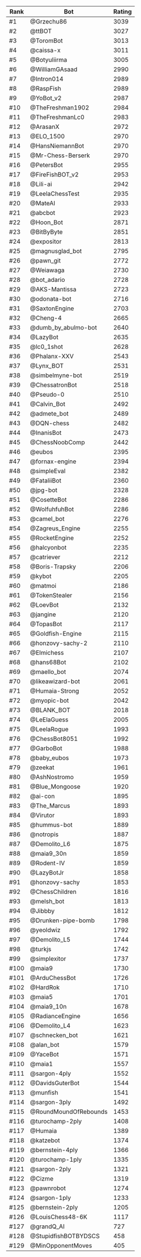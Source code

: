 Rank|Bot|Rating
---|---|---
#1|@Grzechu86|3039
#2|@ttBOT|3027
#3|@ToromBot|3013
#4|@caissa-x|3011
#5|@Botyuliirma|3005
#6|@WilliamGAsaad|2990
#7|@Intron014|2989
#8|@RaspFish|2989
#9|@YoBot_v2|2987
#10|@TheFreshman1902|2984
#11|@TheFreshmanLc0|2983
#12|@ArasanX|2972
#13|@ELO_1500|2970
#14|@HansNiemannBot|2970
#15|@Mr-Chess-Berserk|2970
#16|@PetersBot|2955
#17|@FireFishBOT_v2|2953
#18|@Lili-ai|2942
#19|@LeelaChessTest|2935
#20|@MateAI|2933
#21|@abcbot|2923
#22|@Hoon_Bot|2871
#23|@BitByByte|2851
#24|@expositor|2813
#25|@magnusglad_bot|2795
#26|@pawn_git|2772
#27|@Weiawaga|2730
#28|@bot_adario|2728
#29|@AKS-Mantissa|2723
#30|@odonata-bot|2716
#31|@SaxtonEngine|2703
#32|@Cheng-4|2665
#33|@dumb_by_abulmo-bot|2640
#34|@LazyBot|2635
#35|@lc0_1shot|2628
#36|@Phalanx-XXV|2543
#37|@Lynx_BOT|2531
#38|@simbelmyne-bot|2519
#39|@ChessatronBot|2518
#40|@Pseudo-0|2510
#41|@Calvin_Bot|2492
#42|@admete_bot|2489
#43|@DQN-chess|2482
#44|@InanisBot|2473
#45|@ChessNoobComp|2442
#46|@eubos|2395
#47|@fornax-engine|2394
#48|@simpleEval|2382
#49|@FataliiBot|2360
#50|@jpg-bot|2328
#51|@CosetteBot|2286
#52|@WolfuhfuhBot|2286
#53|@camel_bot|2276
#54|@Zagreus_Engine|2255
#55|@RocketEngine|2252
#56|@halcyonbot|2235
#57|@catriever|2212
#58|@Boris-Trapsky|2206
#59|@kybot|2205
#60|@matmoi|2186
#61|@TokenStealer|2156
#62|@LoevBot|2132
#63|@jangine|2120
#64|@TopasBot|2117
#65|@Goldfish-Engine|2115
#66|@honzovy-sachy-2|2110
#67|@Elmichess|2107
#68|@hans68Bot|2102
#69|@maello_bot|2074
#70|@likeawizard-bot|2061
#71|@Humaia-Strong|2052
#72|@myopic-bot|2042
#73|@BLANK_BOT|2018
#74|@LeElaGuess|2005
#75|@LeelaRogue|1993
#76|@ChessBot8051|1992
#77|@GarboBot|1988
#78|@baby_eubos|1973
#79|@zeekat|1961
#80|@AshNostromo|1959
#81|@Blue_Mongoose|1920
#82|@ai-con|1895
#83|@The_Marcus|1893
#84|@Virutor|1893
#85|@hummus-bot|1889
#86|@notropis|1887
#87|@Demolito_L6|1875
#88|@maia9_30n|1859
#89|@Rodent-IV|1859
#90|@LazyBotJr|1858
#91|@honzovy-sachy|1853
#92|@ChessChildren|1816
#93|@melsh_bot|1813
#94|@Jibbby|1812
#95|@Drunken-pipe-bomb|1798
#96|@yeoldwiz|1792
#97|@Demolito_L5|1744
#98|@turkjs|1742
#99|@simplexitor|1737
#100|@maia9|1730
#101|@ArduChessBot|1726
#102|@HardRok|1710
#103|@maia5|1701
#104|@maia9_10n|1678
#105|@RadianceEngine|1656
#106|@Demolito_L4|1623
#107|@schnecken_bot|1621
#108|@alan_bot|1579
#109|@YaceBot|1571
#110|@maia1|1557
#111|@sargon-4ply|1552
#112|@DavidsGuterBot|1544
#113|@munfish|1541
#114|@sargon-3ply|1492
#115|@RoundMoundOfRebounds|1453
#116|@turochamp-2ply|1408
#117|@Humaia|1389
#118|@katzebot|1374
#119|@bernstein-4ply|1366
#120|@turochamp-1ply|1335
#121|@sargon-2ply|1321
#122|@Cizme|1319
#123|@pawnrobot|1274
#124|@sargon-1ply|1233
#125|@bernstein-2ply|1205
#126|@LouisChess48-6K|1117
#127|@grandQ_AI|727
#128|@StupidfishBOTBYDSCS|458
#129|@MinOpponentMoves|405
